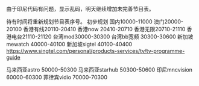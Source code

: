 由于印尼代码有问题，显示乱码，明天继续增加未完善节目表。

待有时间将重新规划节目表序号。
初步规划
国内10000-11000
澳门20000-20100
香港有线20110-20410
香港now 20410-20710
香港无限20710-21110
香港电台21110-21120
台湾mod30000-30300
台湾bb宽频 30300-30600
新加坡mewatch 40000-40100
新加坡sigtel  40100-40400
https://www.singtel.com/personal/products-services/tv/tv-programme-guide

马来西亚astro  50000-50300
马来西亚starhub 50300-50600
印尼mncvision  60000-60300
菲律宾vidio 70000-70300
